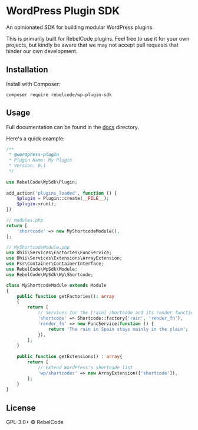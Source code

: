 # WordPress Plugin SDK

An opinionated SDK for building modular WordPress plugins.

This is primarily built for RebelCode plugins. Feel free to use it for your own projects, but kindly be aware that we
may not accept pull requests that hinder our own development.

## Installation

Install with Composer:

```
composer require rebelcode/wp-plugin-sdk
```

## Usage

Full documentation can be found in the [docs](docs) directory.

Here's a quick example:

```php
/**   
 * @wordpress-plugin
 * Plugin Name: My Plugin
 * Version: 0.1
 */
 
use RebelCode\WpSdk\Plugin;
 
add_action('plugins_loaded', function () {
    $plugin = Plugin::create(__FILE__);
    $plugin->run();
})
```

```php
// modules.php
return [
    'shortcode' => new MyShortcodeModule(),
];
```

```php
// MyShortcodeModule.php
use Dhii\Services\Factories\FuncService;
use Dhii\Services\Extensions\ArrayExtension;
use Psr\Container\ContainerInterface;
use RebelCode\WpSdk\Module;
use RebelCode\WpSdk\Wp\Shortcode;

class MyShortcodeModule extends Module
{
    public function getFactories(): array
    {
        return [
            // Services for the [rain] shortcode and its render function
            'shortcode' => Shortcode::factory('rain', 'render_fn'),
            'render_fn' => new FuncService(function () {
                return 'The rain in Spain stays mainly in the plain';
            }),
        ];
    }
    
    public function getExtensions() : array{
        return [
            // Extend WordPress's shortcode list
            'wp/shortcodes' => new ArrayExtension(['shortcode']),
        ];
    }
}
```

## License

GPL-3.0+ © RebelCode
